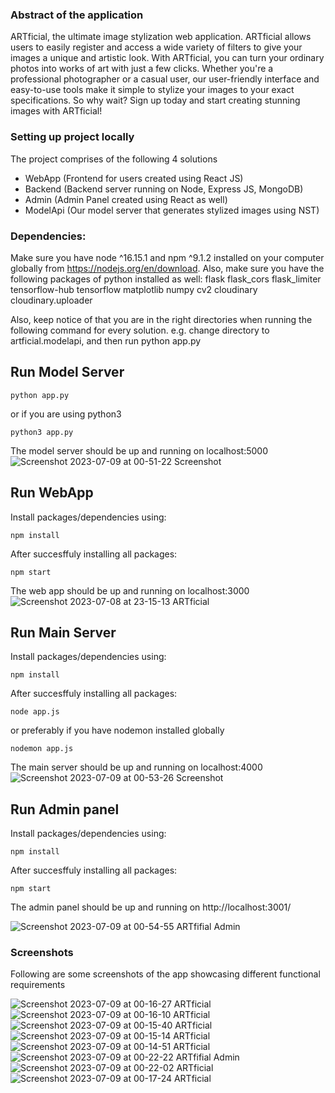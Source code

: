### Abstract of the application
ARTficial, the ultimate image stylization web application. ARTficial allows users to easily register and access a wide variety of filters to give your images a unique and artistic look. With ARTficial, you can turn your ordinary photos into works of art with just a few clicks. Whether you're a professional photographer or a casual user, our user-friendly interface and easy-to-use tools make it simple to stylize your images to your exact specifications. So why wait? Sign up today and start creating stunning images with ARTficial!

### Setting up project locally
The project comprises of the following 4 solutions
- WebApp (Frontend for users created using React JS)
- Backend (Backend server running on Node, Express JS, MongoDB)
- Admin (Admin Panel created using React as well)
- ModelApi (Our model server that generates stylized images using NST)

### Dependencies:
Make sure you have node ^16.15.1 and npm ^9.1.2 installed on your computer globally from https://nodejs.org/en/download. Also, make sure you have the following packages of python installed as well:
flask
flask_cors
flask_limiter
tensorflow-hub
tensorflow
matplotlib
numpy
cv2
cloudinary
cloudinary.uploader

Also, keep notice of that you are in the right directories when running the following command for every solution. e.g. change directory to artficial.modelapi, and then run python app.py



## Run Model Server

```shell
python app.py
```
or if you are using python3

```shell
python3 app.py
```
The model server should be up and running on localhost:5000
![Screenshot 2023-07-09 at 00-51-22 Screenshot](https://github.com/abdi-z/IB-AR_Neural_Style_Transfers/assets/92116477/505f9880-8f70-4a51-859a-30d74b3b6c83)



## Run WebApp

Install packages/dependencies using:
```shell
npm install
```
After succesffuly installing all packages:
```shell
npm start
```

The web app should be up and running on localhost:3000
![Screenshot 2023-07-08 at 23-15-13 ARTficial](https://github.com/abdi-z/IB-AR_Neural_Style_Transfers/assets/92116477/e7cbdad6-70d9-440e-9bd9-0234fbe67fd1)


## Run Main Server

Install packages/dependencies using:
```shell
npm install
```
After succesffuly installing all packages:
```shell
node app.js
```
or preferably if you have nodemon installed globally
```shell
nodemon app.js
```
The main server should be up and running on localhost:4000
![Screenshot 2023-07-09 at 00-53-26 Screenshot](https://github.com/abdi-z/IB-AR_Neural_Style_Transfers/assets/92116477/2974a814-fe9b-4904-8ae8-f59cc1dfab75)



## Run Admin panel

Install packages/dependencies using:
```shell
npm install
```
After succesffuly installing all packages:
```shell
npm start
```
The admin panel should be up and running on http://localhost:3001/

![Screenshot 2023-07-09 at 00-54-55 ARTfifial Admin](https://github.com/abdi-z/IB-AR_Neural_Style_Transfers/assets/92116477/a0ff5429-5762-4966-853b-dfedc263cdb3)



### Screenshots
Following are some screenshots of the app showcasing different functional requirements

![Screenshot 2023-07-09 at 00-16-27 ARTficial](https://github.com/abdi-z/IB-AR_Neural_Style_Transfers/assets/92116477/e05d16c4-b8b7-4559-9d10-b7c74ae8dacf)
![Screenshot 2023-07-09 at 00-16-10 ARTficial](https://github.com/abdi-z/IB-AR_Neural_Style_Transfers/assets/92116477/bffa9452-4573-40eb-8759-84c04d9a49e2)
![Screenshot 2023-07-09 at 00-15-40 ARTficial](https://github.com/abdi-z/IB-AR_Neural_Style_Transfers/assets/92116477/edb6c076-b74a-4bea-bf95-de8a6b0b32e2)
![Screenshot 2023-07-09 at 00-15-14 ARTficial](https://github.com/abdi-z/IB-AR_Neural_Style_Transfers/assets/92116477/3ea92685-e0d8-4e06-85cf-7b1e22ac912e)
![Screenshot 2023-07-09 at 00-14-51 ARTficial](https://github.com/abdi-z/IB-AR_Neural_Style_Transfers/assets/92116477/85dd9c08-21be-4811-9fa6-6db161e0d322)
![Screenshot 2023-07-09 at 00-22-22 ARTfifial Admin](https://github.com/abdi-z/IB-AR_Neural_Style_Transfers/assets/92116477/f287cdbb-6aa6-4b72-b43d-42be0e73bd38)
![Screenshot 2023-07-09 at 00-22-02 ARTficial](https://github.com/abdi-z/IB-AR_Neural_Style_Transfers/assets/92116477/d7aee8c6-6af1-4031-b545-681ff78825ba)
![Screenshot 2023-07-09 at 00-17-24 ARTficial](https://github.com/abdi-z/IB-AR_Neural_Style_Transfers/assets/92116477/a5d92088-810e-4914-9575-20fa146f8eee)
